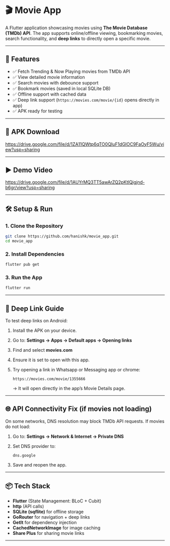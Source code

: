 # 🎬 Movie App 

A Flutter application showcasing movies using **The Movie Database (TMDb) API**.
The app supports online/offline viewing, bookmarking movies, search functionality, and **deep links** to directly open a specific movie.

---

## 🚀 Features

* ✅ Fetch Trending & Now Playing movies from TMDb API
* ✅ View detailed movie information
* ✅ Search movies with debounce support
* ✅ Bookmark movies (saved in local SQLite DB)
* ✅ Offline support with cached data
* ✅ Deep link support (`https://movies.com/movie/{id}` opens directly in app)
* ✅ APK ready for testing

---

## 📱 APK Download

https://drive.google.com/file/d/1ZA11QWtp6qTO0QIuF1dGlOC9FaOyF5Wu/view?usp=sharing

---

## ▶️ Demo Video

https://drive.google.com/file/d/1AUYrMQ3TT5awArZQ2pKtlQigjnd-b6gr/view?usp=sharing

---

## 🛠️ Setup & Run

### 1. Clone the Repository

```bash
git clone https://github.com/hanishk/movie_app.git
cd movie_app
```

### 2. Install Dependencies

```bash
flutter pub get
```

### 3. Run the App

```bash
flutter run
```

---

## 🔗 Deep Link Guide

To test deep links on Android:

1. Install the APK on your device.
2. Go to:
   **Settings → Apps → Default apps → Opening links**
3. Find and select **movies.com**
4. Ensure it is set to open with this app.
5. Try opening a link in Whatsapp or Messaging app or chrome:

   ```
   https://movies.com/movie/1355666
   ```

   → It will open directly in the app’s Movie Details page.

---

## 🌐 API Connectivity Fix (if movies not loading)

On some networks, DNS resolution may block TMDb API requests.
If movies do not load:

1. Go to:
   **Settings → Network & Internet → Private DNS**
2. Set DNS provider to:

   ```
   dns.google
   ```
3. Save and reopen the app.

---

## 📦 Tech Stack

* **Flutter** (State Management: BLoC + Cubit)
* **http** (API calls)
* **SQLite (sqflite)** for offline storage
* **GoRouter** for navigation + deep links
* **GetIt** for dependency injection
* **CachedNetworkImage** for image caching
* **Share Plus** for sharing movie links

---
